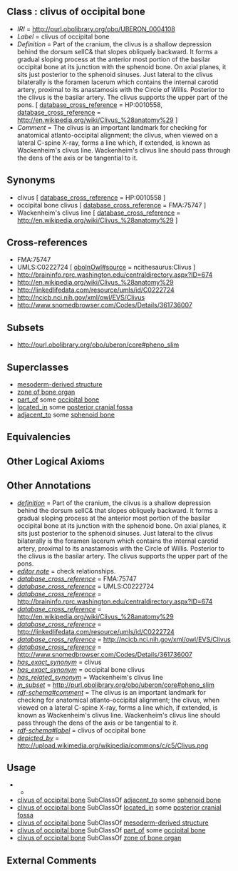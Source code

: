 
## Class : clivus of occipital bone

 * *IRI* = http://purl.obolibrary.org/obo/UBERON_0004108
 * *Label* = clivus of occipital bone
 * *Definition* = Part of the cranium, the clivus is a shallow depression behind the dorsum sellC& that slopes obliquely backward. It forms a gradual sloping process at the anterior most portion of the basilar occipital bone at its junction with the sphenoid bone. On axial planes, it sits just posterior to the sphenoid sinuses. Just lateral to the clivus bilaterally is the foramen lacerum which contains the internal carotid artery, proximal to its anastamosis with the Circle of Willis. Posterior to the clivus is the basilar artery. The clivus supports the upper part of the pons. [ [database_cross_reference](../../ef/oboInOwl#hasDbXref.md) = HP:0010558, [database_cross_reference](../../ef/oboInOwl#hasDbXref.md) = http://en.wikipedia.org/wiki/Clivus_%28anatomy%29 ]
 * *Comment* = The clivus is an important landmark for checking for anatomical atlanto-occipital alignment; the clivus, when viewed on a lateral C-spine X-ray, forms a line which, if extended, is known as Wackenheim's clivus line. Wackenheim's clivus line should pass through the dens of the axis or be tangential to it.

## Synonyms

 * clivus [ [database_cross_reference](../../ef/oboInOwl#hasDbXref.md) = HP:0010558 ]
 * occipital bone clivus [ [database_cross_reference](../../ef/oboInOwl#hasDbXref.md) = FMA:75747 ]
 * Wackenheim's clivus line [ [database_cross_reference](../../ef/oboInOwl#hasDbXref.md) = http://en.wikipedia.org/wiki/Clivus_%28anatomy%29 ]

## Cross-references

 * FMA:75747
 * UMLS:C0222724 [ [oboInOwl#source](../../ce/oboInOwl#source.md) = ncithesaurus:Clivus ]
 * http://braininfo.rprc.washington.edu/centraldirectory.aspx?ID=674
 * http://en.wikipedia.org/wiki/Clivus_%28anatomy%29
 * http://linkedlifedata.com/resource/umls/id/C0222724
 * http://ncicb.nci.nih.gov/xml/owl/EVS/Clivus
 * http://www.snomedbrowser.com/Codes/Details/361736007

## Subsets

 * http://purl.obolibrary.org/obo/uberon/core#pheno_slim

## Superclasses

 * [mesoderm-derived structure](../../UBERON/20/UBERON_0004120.md)
 * [zone of bone organ](../../UBERON/13/UBERON_0005913.md)
 * [part_of](../../BFO/50/BFO_0000050.md) some [occipital bone](../../UBERON/76/UBERON_0001676.md)
 * [located_in](../../RO/25/RO_0001025.md) some [posterior cranial fossa](../../UBERON/88/UBERON_0008788.md)
 * [adjacent_to](../../RO/20/RO_0002220.md) some [sphenoid bone](../../UBERON/77/UBERON_0001677.md)

## Equivalencies


## Other Logical Axioms


## Other Annotations

 * *[definition](../../IAO/15/IAO_0000115.md)* = Part of the cranium, the clivus is a shallow depression behind the dorsum sellC& that slopes obliquely backward. It forms a gradual sloping process at the anterior most portion of the basilar occipital bone at its junction with the sphenoid bone. On axial planes, it sits just posterior to the sphenoid sinuses. Just lateral to the clivus bilaterally is the foramen lacerum which contains the internal carotid artery, proximal to its anastamosis with the Circle of Willis. Posterior to the clivus is the basilar artery. The clivus supports the upper part of the pons.
 * *[editor note](../../IAO/16/IAO_0000116.md)* = check relationships.
 * *[database_cross_reference](../../ef/oboInOwl#hasDbXref.md)* = FMA:75747
 * *[database_cross_reference](../../ef/oboInOwl#hasDbXref.md)* = UMLS:C0222724
 * *[database_cross_reference](../../ef/oboInOwl#hasDbXref.md)* = http://braininfo.rprc.washington.edu/centraldirectory.aspx?ID=674
 * *[database_cross_reference](../../ef/oboInOwl#hasDbXref.md)* = http://en.wikipedia.org/wiki/Clivus_%28anatomy%29
 * *[database_cross_reference](../../ef/oboInOwl#hasDbXref.md)* = http://linkedlifedata.com/resource/umls/id/C0222724
 * *[database_cross_reference](../../ef/oboInOwl#hasDbXref.md)* = http://ncicb.nci.nih.gov/xml/owl/EVS/Clivus
 * *[database_cross_reference](../../ef/oboInOwl#hasDbXref.md)* = http://www.snomedbrowser.com/Codes/Details/361736007
 * *[has_exact_synonym](../../ym/oboInOwl#hasExactSynonym.md)* = clivus
 * *[has_exact_synonym](../../ym/oboInOwl#hasExactSynonym.md)* = occipital bone clivus
 * *[has_related_synonym](../../ym/oboInOwl#hasRelatedSynonym.md)* = Wackenheim's clivus line
 * *[in_subset](../../et/oboInOwl#inSubset.md)* = http://purl.obolibrary.org/obo/uberon/core#pheno_slim
 * *[rdf-schema#comment](../../nt/rdf-schema#comment.md)* = The clivus is an important landmark for checking for anatomical atlanto-occipital alignment; the clivus, when viewed on a lateral C-spine X-ray, forms a line which, if extended, is known as Wackenheim's clivus line. Wackenheim's clivus line should pass through the dens of the axis or be tangential to it.
 * *[rdf-schema#label](../../el/rdf-schema#label.md)* = clivus of occipital bone
 * *[depicted_by](../../depicted/by/depicted_by.md)* = http://upload.wikimedia.org/wikipedia/commons/c/c5/Clivus.png

## Usage

 * -
 * [clivus of occipital bone](../../UBERON/08/UBERON_0004108.md) SubClassOf [adjacent_to](../../RO/20/RO_0002220.md) some [sphenoid bone](../../UBERON/77/UBERON_0001677.md)
 * [clivus of occipital bone](../../UBERON/08/UBERON_0004108.md) SubClassOf [located_in](../../RO/25/RO_0001025.md) some [posterior cranial fossa](../../UBERON/88/UBERON_0008788.md)
 * [clivus of occipital bone](../../UBERON/08/UBERON_0004108.md) SubClassOf [mesoderm-derived structure](../../UBERON/20/UBERON_0004120.md)
 * [clivus of occipital bone](../../UBERON/08/UBERON_0004108.md) SubClassOf [part_of](../../BFO/50/BFO_0000050.md) some [occipital bone](../../UBERON/76/UBERON_0001676.md)
 * [clivus of occipital bone](../../UBERON/08/UBERON_0004108.md) SubClassOf [zone of bone organ](../../UBERON/13/UBERON_0005913.md)

## External Comments

